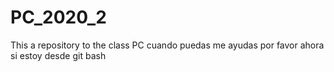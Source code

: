 # PC_2020_2
This a repository to the class PC
cuando puedas me ayudas por favor
ahora si estoy desde git bash
